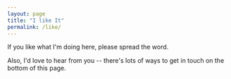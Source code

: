 ```yaml
---
layout: page
title: "I like It"
permalink: /like/
---
```

If you like what I'm doing here, please spread the word.

Also, I'd love to hear from you -- there's lots of ways to get in touch on the bottom of this page.
